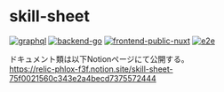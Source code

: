 # skill-sheet

[![graphql](https://github.com/ogoshikazuki/skill-sheet/actions/workflows/graphql.yml/badge.svg)](https://github.com/ogoshikazuki/skill-sheet/actions/workflows/graphql.yml)
[![backend-go](https://github.com/ogoshikazuki/skill-sheet/actions/workflows/backend-go.yml/badge.svg)](https://github.com/ogoshikazuki/skill-sheet/actions/workflows/backend-go.yml)
[![frontend-public-nuxt](https://github.com/ogoshikazuki/skill-sheet/actions/workflows/frontend-public-nuxt.yml/badge.svg)](https://github.com/ogoshikazuki/skill-sheet/actions/workflows/frontend-public-nuxt.yml)
[![e2e](https://github.com/ogoshikazuki/skill-sheet/actions/workflows/e2e.yml/badge.svg)](https://github.com/ogoshikazuki/skill-sheet/actions/workflows/e2e.yml)

ドキュメント類は以下Notionページにて公開する。  
https://relic-phlox-f3f.notion.site/skill-sheet-75f0021560c343e2a4becd7375572444
